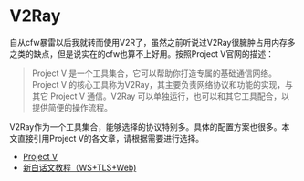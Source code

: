 # V2Ray

自从cfw暴雷以后我就转而使用V2R了，虽然之前听说过V2Ray很臃肿占用内存多之类的缺点，但是说实在的cfw也算不上好用。按照Project V官网的描述：

> Project V 是一个工具集合，它可以帮助你打造专属的基础通信网络。Project V 的核心工具称为V2Ray，其主要负责网络协议和功能的实现，与其它 Project V 通信。V2Ray 可以单独运行，也可以和其它工具配合，以提供简便的操作流程。

V2Ray作为一个工具集合，能够选择的协议特别多。具体的配置方案也很多。本文直接引用Project V的各文章，请根据需要进行选择。

* [Project V](https://www.v2ray.com/)
* [新白话文教程（WS+TLS+Web)](https://guide.v2fly.org/advanced/wss_and_web.html)